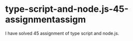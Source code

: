 # type-script-and-node.js-45-assignmentassigm
I have solved 45 assignment of type script and node.js.
